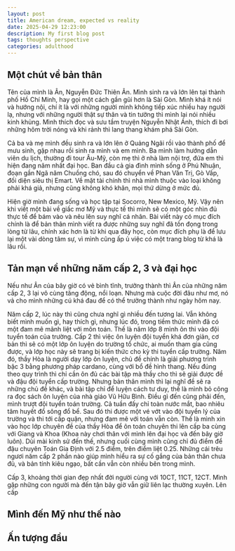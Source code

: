 ```yaml
---
layout: post
title: American dream, expected vs reality
date: 2025-04-29 12:23:00
description: My first blog post
tags: thoughts perspective
categories: adulthood
---
```

## Một chút về bản thân
Tên của mình là Ân, Nguyễn Đức Thiên Ân. Mình sinh ra và lớn lên tại thành phố Hồ Chí Minh, hay gọi một cách gần gũi hơn là Sài Gòn. Mình khá ít nói và hướng nội, chí ít là với những người mình không tiếp xúc nhiều hay người lạ, nhưng với những người thật sự thân và tin tưởng thì mình lại nói nhiều kinh khủng. Mình thích đọc và sưu tầm truyện Nguyễn Nhật Ánh, thích đi bơi những hôm trời nóng và khi rảnh thì lang thang khám phá Sài Gòn.

Cả ba và mẹ mình đều sinh ra và lớn lên ở Quảng Ngãi rồi vào thành phố để mưu sinh, gặp nhau rồi sinh ra mình và em mình. Ba mình làm hướng dẫn viên du lịch, thường đi tour Âu-Mỹ, còn mẹ thì ở nhà làm nội trợ, đứa em thì hiện đang năm nhất đại học. Ban đầu cả gia đình mình sống ở Phú Nhuận, đoạn gần Ngã năm Chuồng chó, sau đó chuyển về Phan Văn Trị, Gò Vấp, đối diện siêu thị Emart. Về mặt tài chính thì nhà mình thuộc vào loại không phải khá giả, nhưng cũng không khó khăn, mọi thứ dừng ở mức đủ.

Hiện giờ mình đang sống và học tập tại Socorro, New Mexico, Mỹ. Vậy nên khi viết một bài về giấc mơ Mỹ và thực tế thì mình sẽ có một góc nhìn đủ thực tế để bám vào và nêu lên suy nghĩ cá nhân. Bài viết này có mục đích chính là để bản thân mình viết ra được những suy nghĩ đã tồn đọng trong lòng từ lâu, chính xác hơn là từ khi qua đây học, còn mục đích phụ là để lưu lại một vài dòng tâm sự, vì mình cũng ấp ủ việc có một trang blog từ khá là lâu rồi.

## Tản mạn về những năm cấp 2, 3 và đại học
Nếu như Ân của bây giờ có vẻ bình tĩnh, trưởng thành thì Ân của những năm cấp 2, 3 lại vô cùng tăng động, nổi loạn. Nhưng mà cuộc đời đâu như mơ, nó vả cho mình những cú khá đau để có thể trưởng thành như ngày hôm nay. 

Năm cấp 2, lúc này thì cũng chưa nghĩ gì nhiều đến tương lai. Vẫn không biết mình muốn gì, hay thích gì, nhưng lúc đó, trong tiềm thức mình đã có một đam mê mãnh liệt với môn toán. Thế là năm lớp 8 mình ôn thi vào đội tuyển toán của trường. Cấp 2 thì việc ôn luyện đội tuyển khá đơn giản, cơ bản thì sẽ có một lớp ôn luyện do trường tổ chức, ai muốn tham gia cũng được, và lớp học này sẽ trang bị kiến thức cho kỳ thi tuyển cấp trường. Năm đó, thầy Hòa là người dạy lớp ôn luyện, chủ đề chính là giải phương trình bậc 3 bằng phương pháp cardano, cùng với bổ đề hình thang. Nếu đúng theo quy trình thì chỉ cần ôn đủ các bài tập mà thầy cho thì sẽ giải được đề và đậu đội tuyển cấp trường. Nhưng bản thân mình thì lại nghĩ đề sẽ ra những chủ đề khác, và bài tập chỉ để luyện cách tư duy, thế là mình bỏ công ra đọc sách ôn luyện của nhà giáo Vũ Hữu Bình. Điều gì đến cũng phải đến, mình trượt đội tuyển toán trường. Cả tuần đấy chỉ toàn nước mắt, bao nhiêu tâm huyết đổ sông đổ bể. Sau đó thi được một vé vớt vào đội tuyển lý của trường và thi tới cấp quận, nhưng đam mê với toán vẫn còn. Thế là mình xin vào học lớp chuyên đề của thầy Hòa để ôn toán chuyên thi lên cấp ba cùng với Giang và Khoa (Khoa này chơi thân với mình lên đại học và đến bây giờ luôn). Dùi mài kinh sử đến thế, nhưng cuối cùng mình cũng chỉ đủ điểm để đậu chuyên Toán Gia Định với 2.5 điểm, trên điểm liệt 0.25. Những cái trêu ngươi năm cấp 2 phần nào giúp mình hiểu ra sự cố gắng của bản thân chưa đủ, và bản tính kiêu ngạo, bất cần vẫn còn nhiều bên trong mình.

Cấp 3, khoảng thời gian đẹp nhất đời người cùng với 10CT, 11CT, 12CT. Mình gặp những con người mà đến tận bây giờ vẫn giữ liên lạc thường xuyên. Lên cấp

## Mình đến Mỹ như thế nào

## Ấn tượng đầu


